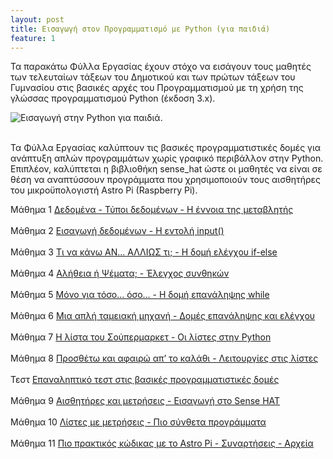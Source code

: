 ```yaml
---
layout: post
title: Εισαγωγή στον Προγραμματισμό με Python (για παιδιά)
feature: 1
---
```


Τα παρακάτω Φύλλα Εργασίας έχουν στόχο να εισάγουν τους μαθητές των τελευταίων τάξεων του Δημοτικού και των πρώτων τάξεων του Γυμνασίου στις βασικές αρχές του Προγραμματισμού με τη χρήση της γλώσσας προγραμματισμού Python (έκδοση 3.x).
<br>

![Εισαγωγή στην Python για παιδιά.](https://github.com/liagason/liagason.github.io/raw/master/assets/images/python-logo.png "Εισαγωγή στην Python για παιδιά.")<br><br>

Τα Φύλλα Εργασίας καλύπτουν τις βασικές προγραμματιστικές δομές για ανάπτυξη απλών προγραμμάτων χωρίς γραφικό περιβάλλον στην Python. Επιπλέον, καλύπτεται η βιβλιοθήκη sense_hat ώστε οι μαθητές να είναι σε θέση να αναπτύσσουν προγράμματα που χρησιμοποιούν τους αισθητήρες του μικροϋπολογιστή Astro Pi (Raspberry Pi).

Μάθημα 1 [Δεδομένα - Τύποι δεδομένων - Η έννοια της μεταβλητής](https://github.com/liagason/A-Jekyll-Blog/raw/master/assets/files/python_programming/1.pdf)<br><br>
Μάθημα 2 [Εισαγωγή δεδομένων - Η εντολή input()](https://github.com/liagason/A-Jekyll-Blog/raw/master/assets/files/python_programming/2.pdf)<br><br>
Μάθημα 3 [Τι να κάνω AN... ΑΛΛΙΩΣ τι; - Η δομή ελέγχου if-else](https://github.com/liagason/A-Jekyll-Blog/raw/master/assets/files/python_programming/3.pdf)<br><br>
Μάθημα 4 [Αλήθεια ή Ψέματα; - Έλεγχος συνθηκών](https://github.com/liagason/A-Jekyll-Blog/raw/master/assets/files/python_programming/4.pdf)<br><br>
Μάθημα 5 [Μόνο για τόσο... όσο... - Η δομή επανάληψης while](https://github.com/liagason/A-Jekyll-Blog/raw/master/assets/files/python_programming/5.pdf)<br><br>
Μάθημα 6 [Μια απλή ταμειακή μηχανή - Δομές επανάληψης και ελέγχου](https://github.com/liagason/A-Jekyll-Blog/raw/master/assets/files/python_programming/6.pdf)<br><br>
Μάθημα 7 [Η λίστα του Σούπερμαρκετ - Οι λίστες στην Python](https://github.com/liagason/A-Jekyll-Blog/raw/master/assets/files/python_programming/7.pdf)<br><br>
Μάθημα 8 [Προσθέτω και αφαιρώ απ’ το καλάθι - Λειτουργίες στις λίστες](https://github.com/liagason/A-Jekyll-Blog/raw/master/assets/files/python_programming/8.pdf)<br><br>
Τεστ [Επαναληπτικό τεστ στις βασικές προγραμματιστικές δομές](https://github.com/liagason/A-Jekyll-Blog/raw/master/assets/files/python_programming/test.pdf)<br><br>
Μάθημα 9 [Αισθητήρες και μετρήσεις - Εισαγωγή στο Sense HAT](https://github.com/liagason/A-Jekyll-Blog/raw/master/assets/files/python_programming/9.pdf)<br><br>
Μάθημα 10 [Λίστες με μετρήσεις - Πιο σύνθετα προγράμματα](https://github.com/liagason/A-Jekyll-Blog/raw/master/assets/files/python_programming/10.pdf)<br><br>
Μάθημα 11 [Πιο πρακτικός κώδικας με το Astro Pi - Συναρτήσεις - Αρχεία](https://github.com/liagason/A-Jekyll-Blog/raw/master/assets/files/python_programming/11.pdf)